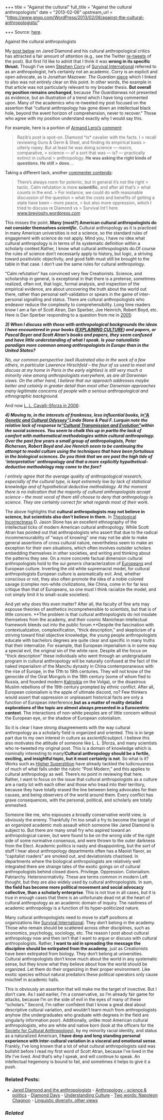 +++
title = "Against the cultural"
full_title = "Against the cultural anthropologists"
date = "2013-02-06"
upstream_url = "https://www.gnxp.com/WordPress/2013/02/06/against-the-cultural-anthropologists/"

+++
Source: [here](https://www.gnxp.com/WordPress/2013/02/06/against-the-cultural-anthropologists/).

Against the cultural anthropologists

My [post below](http://blogs.discovermagazine.com/gnxp/2013/02/jared-diamond-at-the-anthropologists/) on Jared Diamond and his cultural anthropological critics has attracted a fair amount of attention (e.g., see the Twitter [re-tweets](http://topsy.com/blogs.discovermagazine.com/gnxp/2013/02/jared-diamond-at-the-anthropologists/) of the post). But first I’d like to admit that I think it was **wrong in its specific thrust.** Though I’ve seen [Stephen Corry](https://en.wikipedia.org/wiki/Stephen_Corry) of [Survival International](http://www.survivalinternational.org/) referred to as an anthropologist, he’s certainly not an academic. Corry is an explicit and open advocate, as is Jonathan Mazower. *The Guardian* [piece](http://www.guardian.co.uk/books/2013/feb/03/jared-diamond-clash-tribal-peoples) which I linked to also was not entirely clear on this point. In other words, the example in that article was not particularly relevant to my broader thesis. **But overall my position remains unchanged**, because *The Guardian*was not presented as evidence, but an illustration of a trend which I have long commented upon. Many of the academics who re-tweeted my post focused on the assertion that “cultural anthropology has gone down an intellectual black hole, beyond the event horizon of comprehension, never to recover.” Those who agree with my position understand exactly why I would say this.

For example, here is a portion of [Armand Leroi’s](http://www3.imperial.ac.uk/people/a.leroi) [comment](http://blogs.discovermagazine.com/gnxp/2013/02/jared-diamond-at-the-anthropologists/#comment-790309478):

> Razib’s post is spot-on. Diamond \*is\* cavalier with the facts. I > recall reviewing Guns & Germ & Steel, and finding its empirical basis > utterly ropey. But at least he was doing science — macro, comparative, > science — of a sort that was — is? — practically extinct in cultural > anthropology. **He was asking the right kinds of questions. He still > does**….

Taking a different tack, another [commenter contends](http://blogs.discovermagazine.com/gnxp/2013/02/jared-diamond-at-the-anthropologists/#comment-790700537):

> There’s always room for polemic, but in general it’s not the right > tactic. Calm refutation is more **scientific**, and after all that’s > what counts in the end. >
> For instance, we could do with reasonable discussion of the question > what the costs and benefits of getting a state have been – more peace, > but also more oppression, which I tried to discuss re Diamond vs > Survival Int’l here www.breviosity.wordpress.com

This misses the point. **Many (most?) American cultural anthropologists do not consider themselves *scientific*.** Cultural anthropology as it is practiced in many American universities is not a science, so the standard rules of engagement with science do not apply. Mind you, I have no idea what cultural anthropology is in terms of its systematic definition within a scholarly context.Rather, I know what cultural anthropologists do.Of course the rules of science don’t necessarily apply to history, but logic, a striving toward positivistic objectivity, and good faith must still be brought to the table in that case. I don’t use the same rules for cultural anthropology.

“Calm refutation” has convinced very few Creationists. Science, and scholarship in general, is exceptional in that there is a pretense, sometimes realized, often not, that logic, formal analysis, and inspection of the empirical evidence, are about uncovering the truth about the world out there, rather than personal self-validation or spears in the game of inter-personal signalling and status. There are cultural anthropologists who endeavor reduce the complexity to comprehensibility. Long time readers know I am a fan of Scott Atran, Dan Sperber, Joe Heinrich, Robert Boyd, etc. Here is Dan Sperber responding to a question from me in [2005](https://www.gnxp.com/blog/2005/12/10-questions-for-dan-sperber.php):

***3) When I discuss with those with anthropological backgrounds the ideas I have encountered in your books ([EXPLAINING CULTURE](https://www.amazon.com/exec/obidos/ASIN/0631200452/geneexpressio-20/103-0753065-8350269)) and papers, or Pascal Boyer and Scott Atran’s books and papers, they seem confused and have little understanding of what I speak. Is your naturalistic paradigm more common among anthropologists in Europe than in the United States?***

*No, our common perspective (well illustrated also in the work of a few others, in particular Lawrence Hirschfeld – the four of us used to meet and discuss at my home in Paris in the early eighties) is still very much a minority view among anthropologists everywhere, as are all Darwinian views. On the other hand, I believe that our approach addresses maybe better and cetainly in greater detail than most other Darwinian approaches many legitimate concerns of people with a serious anthropological and ethnographic background.*

And now [L. L. Cavalli-Sforza in 2006](https://www.gnxp.com/blog/2006/08/10-questions-for-luigi-luca-cavalli.php):

***4) Moving to, in the interests of frankness, less influential books, in[“A Genetic and Cultural Odyssey”](https://www.amazon.com/exec/obidos/ASIN/0231133960/geneexpressio-20/102-3605398-8339304)Linda Stone & Paul F. Lurquin note the relative lack of response to[“Cultural Transmission and Evolution”](https://www.gnxp.com/blog/2006/08/v)within the social sciences. You seem to chalk this up in partto the lack of comfort with mathematical methodologies within cultural anthropology. Over the past few years a small group of anthropologists, Peter Richerson, Robert Boyd and Joe Henrich seem to be continuing the attempt to model culture using the techniques that have been fortuitous in the biological sciences. Do you think that we are past the high tide of ‘interpretative’ anthropology and that a more explicitly hypothetical-deductive methodology may come to the fore?***

*I entirely agree that the average quality of anthropological research, especially of the cultural type, is kept extremely low by lack of statistical knowledge and of hypothetical deductive methodology. At the moment there is no indication that the majority of cultural anthropologists accept science – the most vocal of them still choose to deny that anthropology is science. They are certainly correct for what regards most of their work.*

The above highlights that **cultural anthropologists may not believe in science, but scientists also don’t believe in them.** In [Theological Incorrectness](https://www.amazon.com/exec/obidos/ASIN/0195169263/geneexpressio-20/) D. Jason Slone has an excellent ethnography of the intellectual ticks of modern American cultural anthropology. While Scott Atran has pointed out that anthropologists who assert that due to the radical incommensurability of “ways of knowing” one may not be able to make general assertions of cross cultural nature, nevertheless seem to make an exception for their own situations, which often involves outsider scholars embedding themselves in other societies, and writing and thinking about the patterns they see. On a more concrete factual dimension cultural anthropologists hold to the *sui generis* characterization of [Europeans](http://blogs.discovermagazine.com/gnxp/2012/05/white-supremacy-and-white-privilege-same-coin/#.URMV-aXC2So) and European culture. Inverting the old white supremacist model, for cultural anthropologists European culture is axiomatically evil. And, whether conscious or not, they also often promote the idea of a noble colored savage (complex non-white civilizations, like China, come in for far less critique than that of Europeans, so one must I think racialize the model, and not simply limit it to small-scale societies).

And yet why does this even matter? After all, the faculty of fine arts may espouse theories of aesthetics incomprehensible to scientists, but that is of little concern. **The problem is that cultural anthropologists do not insulate themselves from the academy, and their cosmic Manichean intellectual framework bleeds out into the public forum.**Despite the fascination with contextualization, complexification, “thick description,” and skepticism of a striving toward final objective knowledge, the young people anthropologists educate with bachelors degrees are quite clear and specific in many truths that their internalize. For example, that European imperialism is in some way a special evil, the original sin of the white race. Despite all the focus on “thick description” these individuals who went through an undergraduate program in cultural anthropology will be naturally confused at the fact of the naked imperialism of the Manchu dynasty in China contemporaneous with the rise of Europe, in the 17th to 19th centuries. They will not know of the genocide of the Oirat Mongols in the 18th century (some of whom fled to Russia, and founded modern [Kalmykia](https://en.wikipedia.org/wiki/Kalmykia) on the Volga), or the disastrous Muslim rebellions of the 19th century prompted by ethnic conflict. After all, European colonialism is the apple of ultimate discord, no? Few thinkers would assert that oppression or unpleasant historical facts are only a function of European interference,**but as a matter of reality detailed explorations of the topic are almost always presented in a Eurocentric context**. The interactions of non-white peoples are of little concern without the European eye, or the shadow of European colonialism.

So it is clear I have strong disagreements with the way cultural anthropology as a scholarly field is organized and oriented. This is in large part due to my own interest in culture as a*scientific*subject. I believe this also motivates the attitude of someone like L. L. Sforza, and many scientists who re-tweeted my original post. This is a domain of knowledge which is nominally interesting to many!**Cultural anthropology should be a fertile, exciting, and insightful topic, but it most certainly is not**. So what is it? Works such as [Higher Superstition](https://www.amazon.com/exec/obidos/ASIN/0801857074/geneexpressio-20) have already tackled the ludicrousness of much of what falls under the rubric “Post Modern,” and this applies to cultural anthropology as well. There’s no point in reviewing that here. Rather, I want to focus on the issue that cultural anthropologists as a culture are a nasty lot with each other and those who tread into their territory, because they have totally erased the line between being advocates for their causes, and being observers of the world around them. Every conflict has grave consequences, with the personal, political, and scholarly are totally enmeshed.

Someone like me, who espouses a broadly conservative world view, is obviously the enemy. Thankfully I’m too small a fry to become the target of an organized academic mob assault which someone like Jared Diamond is subject to. But there *are* many small fry who aspired toward an anthropological career, but were found to be on the wrong side of the right side of some normative consensus, and were thrown to the outer darkness from the Elect. Academic politics is nasty and disappointing, but the sort of stuff I hear about anthropology departments often has a Maoist flavor, as “capitalist roaders” are smoked out, and deviationists chastised. In departments where the biological anthropologists are relatively well integrated there are strange tales of the exotic goings on of cultural anthropologists behind closed doors. Privilege. Oppression. Colonialism. Patriarchy. Heteronormativity. These are terms common in modern Left thought, but they are also widely used by cultural anthropologists. In sum, **the field has become more political movement and social advocacy collective, than a scholarly enterprise**. This is not true in all cases, but it is true in enough cases that there is an unfortunate dead rot at the heart of cultural anthropology as an academic domain of inquiry. The nastiness of academic anthropology is a function of its hyper-politicized nature.

Many cultural anthropologists need to move to staff positions at organizations like [Survival International](http://www.survivalinternational.org/). They don’t belong in the academy. Those who remain should be scattered across other disciplines, such as economics, psychology, sociology, etc. The reason I post about cultural anthropology now and then isn’t that I want to argue or discuss with cultural anthropologists. Rather, **I want to aid in spreading the message the discipline should be extirpated from the academy**, just as Creationists have been extirpated from biology. They don’t belong at universities. Cultural anthropologists don’t know much about the world in any systematic sense, but they know what they believe about how the world should be organized. Let them do their organizing in their proper environment. Like exotic species without natural predators these political operators only cause mischief in academic halls.

This is obviously an assertion that will make me the target of invective. But I don’t care. As I said earlier, I’m a conservative, so I’m already fair game for attacks, because I’m on the side of evil in the eyes of many of these “scholars.” Second, I’m rather confident that I know a great deal about descriptive cultural variation, and wouldn’t learn much from anthropologists anyhow (the undergraduates who graduate with degrees in the field are singularly information poor). Additionally, unlike most American cultural anthropologists, who are white and native born (look at the officers for the [Society for Cultural Anthropology](http://sca.culanth.org/about.htm)), by my minority racial identity, and status as a naturalized American, **I have deep and long standing personal experience with inter-cultural variation in a visceral and emotional sense**. Frankly, I’ve long known that a lot of what cultural anthropologists said was bullshit before I read my first word of Scott Atran, because I’ve lived in the life I’ve lived. And that’s why I speak, and will continue to speak. An intellectual hegemony is bound to fail, and sometimes it helps to give it a push.

### Related Posts:

- [Jared Diamond and the
  anthropologists](https://www.gnxp.com/WordPress/2013/02/05/jared-diamond-at-the-anthropologists/) - [Anthropology - science &
  politics](https://www.gnxp.com/WordPress/2007/10/07/anthropology-science-politics/) - [Diamond
  Days](https://www.gnxp.com/WordPress/2005/01/12/diamond-days/) - [Understanding
  Culture](https://www.gnxp.com/WordPress/2013/02/10/understanding-culture/) - [Two words: Napoleon
  Chagnon](https://www.gnxp.com/WordPress/2013/02/13/two-words-napoleon-chagnon/) - [Linguistic diversity, other
  views](https://www.gnxp.com/WordPress/2010/07/24/linguistic-diversity-other-views/)

### *Related*

[](https://www.addtoany.com/add_to/facebook?linkurl=https%3A%2F%2Fwww.gnxp.com%2FWordPress%2F2013%2F02%2F06%2Fagainst-the-cultural-anthropologists%2F&linkname=Against%20the%20cultural%20anthropologists "Facebook")[](https://www.addtoany.com/add_to/twitter?linkurl=https%3A%2F%2Fwww.gnxp.com%2FWordPress%2F2013%2F02%2F06%2Fagainst-the-cultural-anthropologists%2F&linkname=Against%20the%20cultural%20anthropologists "Twitter")[](https://www.addtoany.com/add_to/email?linkurl=https%3A%2F%2Fwww.gnxp.com%2FWordPress%2F2013%2F02%2F06%2Fagainst-the-cultural-anthropologists%2F&linkname=Against%20the%20cultural%20anthropologists "Email")[](https://www.addtoany.com/share)
